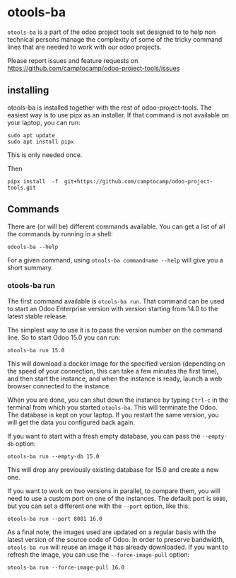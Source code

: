 # otools-ba

`otools-ba` is a  part of the odoo project tools set designed to to help non technical persons manage the complexity of some of the tricky command lines that are needed to work with our odoo projects.

Please report issues and feature requests on https://github.com/camptocamp/odoo-project-tools/issues

## installing

otools-ba is installed together with the rest of odoo-project-tools. The easiest way is to use pipx as an installer. If that command is not available on your laptop, you can run:

    sudo apt update
    sudo apt install pipx

This is only needed once.

Then

    pipx install  -f  git+https://github.com/camptocamp/odoo-project-tools.git


## Commands


There are (or will be) different commands available. You can get a list of all the commands by running in a shell:

    odools-ba --help

For a given command, using `otools-ba commandname --help` will give you a short summary.


### otools-ba run

The first command available is `otools-ba run`. That command can be used to start an Odoo Enterprise version with version starting from 14.0 to the latest stable release.

The simplest way to use it is to pass the version number on the command line. So to start Odoo 15.0 you can run:

    otools-ba run 15.0

This will download a docker image for the specified version (depending on the speed of your connection, this can take a few minutes the first time), and then start the instance, and when the instance is ready, launch a web browser connected to the instance.

When you are done, you can shut down the instance by typing `Ctrl-c` in the terminal from which you started `otools-ba`.  This will terminate the Odoo. The database is kept on your laptop. If you restart the same version, you will get the data you configured back again.

If you want to start with a fresh empty database, you can pass the `--empty-db` option:

    otools-ba run --empty-db 15.0

This will drop any previously existing database for 15.0 and create a new one.

If you want to work on two versions in parallel, to compare them, you will need to use a custom port on one of the instances. The default port is `8080`, but you can set a different one with the `--port` option, like this:

    otools-ba run --port 8081 16.0

As a final note, the images used are updated on a regular basis with the latest version of the source code of Odoo. In order to preserve bandwidth, `otools-ba run` will reuse an image it has already downloaded. If you want to refresh the image, you can use the `--force-image-pull` option:

    otools-ba run --force-image-pull 16.0
